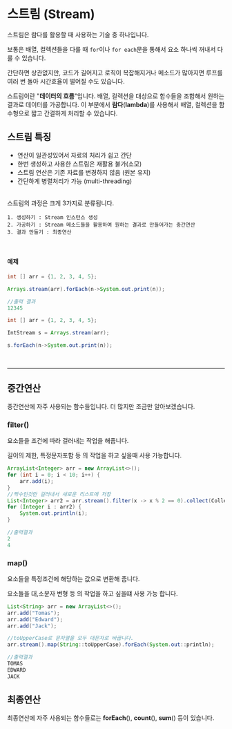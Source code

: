 # 스트림 (Stream)
스트림은 람다를 활용할 때 사용하는 기술 중 하나입니다.

보통은 배열, 컬렉션들을 다룰 때 `for`이나 `for each`문을 통해서 요소 하나씩 꺼내서 다룰 수 있습니다.

간단하면 상관없지만, 코드가 길어지고 로직이 복잡해지거나 메소드가 많아지면 루프를 여러 번 돌아 시간효율이 떨어질 수도 있습니다.

스트림이란 "**데이터의 흐름**"입니다. 배열, 컬렉션을 대상으로 함수들을 조합해서 원하는 결과로 데이터를 가공합니다. 이 부분에서 **람다**(**lambda**)를 사용해서 배열, 컬렉션을 함수형으로 짧고 간결하게 처리할 수 있습니다.





## 스트림 특징

- 연산이 일관성있어서 자료의 처리가 쉽고 간단 
- 한번 생성하고 사용한 스트림은 재활용 불가(소모)
- 스트림 연산은 기존 자료를 변경하지 않음 (원본 유지)
- 간단하게 병렬처리가 가능 (multi-threading)

<br>
스트림의 과정은 크게 3가지로 분류됩니다.

```shell
1. 생성하기 : Stream 인스턴스 생성
2. 가공하기 : Stream 메소드들을 활용하여 원하는 결과로 만들어가는 중간연산
3. 결과 만들기 : 최종연산
```

<br>

#### 예제
```java
int [] arr = {1, 2, 3, 4, 5};

Arrays.stream(arr).forEach(n->System.out.print(n));

//출력 결과
12345
```

```java
int [] arr = {1, 2, 3, 4, 5};

IntStream s = Arrays.stream(arr);

s.forEach(n->System.out.print(n));
```

<br>

---

## 중간연산
중간연산에 자주 사용되는 함수들입니다. 더 많지만 조금만 알아보겠습니다.
### filter()
요소들을 조건에 따라 걸러내는 작업을 해줍니다.

길이의 제한, 특정문자포함 등 의 작업을 하고 싶을때 사용 가능합니다.
```java
ArrayList<Integer> arr = new ArrayList<>();
for (int i = 0; i < 10; i++) {
    arr.add(i);
}
//짝수인것만 걸러내서 새로운 리스트에 저장
List<Integer> arr2 = arr.stream().filter(x -> x % 2 == 0).collect(Collectors.toList());
for (Integer i : arr2) {
    System.out.println(i);
}

//출력결과
2
4
```
### map()
요소들을 특정조건에 해당하는 값으로 변환해 줍니다.

요소들을 대,소문자 변형 등 의 작업을 하고 싶을떄 사용 가능 합니다.
```java
List<String> arr = new ArrayList<>();
arr.add("Tomas");
arr.add("Edward");
arr.add("Jack");

//toUpperCase로 문자열을 모두 대문자로 바꿉니다.
arr.stream().map(String::toUpperCase).forEach(System.out::println);

//출력결과
TOMAS
EDWARD
JACK
```

## 최종연산
최종연산에 자주 사용되는 함수들로는 **forEach**(), **count**(), **sum**() 등이 있습니다.
